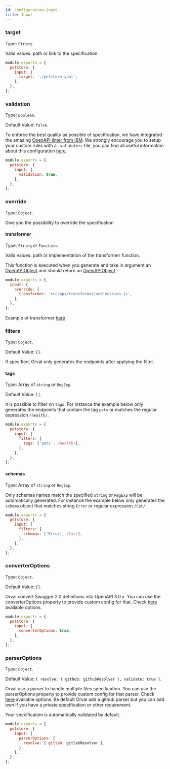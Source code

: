 ```yaml
---
id: configuration-input
title: Input
---
```


### target

Type: `String`.

Valid values: path or link to the specification.

```js
module.exports = {
  petstore: {
    input: {
      target: './petstore.yaml',
    },
  },
};
```

### validation

Type: `Boolean`.

Default Value: `false`.

To enforce the best quality as possible of specification, we have integrated the amazing <a href="https://github.com/IBM/openapi-validator" target="_blank">OpenAPI linter from IBM</a>. We strongly encourage you to setup your custom rules with a `.validaterc` file, you can find all useful information about this configuration <a href="https://github.com/IBM/openapi-validator/#configuration" target="_blank">here</a>.

```js
module.exports = {
  petstore: {
    input: {
      validation: true,
    },
  },
};
```

### override

Type: `Object`.

Give you the possibility to override the specification

#### transformer

Type: `String` or `Function`.

Valid values: path or implementation of the transformer function.

This function is executed when you generate and take in argument an <a href="https://github.com/metadevpro/openapi3-ts/blob/master/src/model/openapi30.ts#L12" target="_blank">OpenAPIObject</a> and should return an <a href="https://github.com/metadevpro/openapi3-ts/blob/master/src/model/openapi30.ts#L12" target="_blank">OpenAPIObject</a>.

```js
module.exports = {
  input: {
    override: {
      transformer: 'src/api/transformer/add-version.js',
    },
  },
};
```

Example of transformer <a href="https://github.com/anymaniax/orval/blob/master/samples/basic/api/transformer/add-version.js" target="_blank">here</a>

### filters

Type: `Object`.

Default Value: `{}`.

If specified, Orval only generates the endpoints after applying the filter.

#### tags

Type: Array of `string` or `RegExp`.

Default Value: `[]`.

It is possible to filter on `tags`.
For instance the example below only generates the endpoints that contain the tag `pets` or matches the regular expression `/health/`.

```js
module.exports = {
  petstore: {
    input: {
      filters: {
        tags: ['pets', /health/],
      },
    },
  },
};
```

#### schemas

Type: Array of `string` or `RegExp`.

Only schemas names match the specified `string` or `RegExp` will be automatically generated.
For instance the example below only generates the `schema` object that matches string `Error` or regular expression `/Cat/`.

```js
module.exports = {
  petstore: {
    input: {
      filters: {
        schemas: ['Error', /Cat/],
      },
    },
  },
};
```

### converterOptions

Type: `Object`.

Default Value: `{}`.

Orval convert Swagger 2.0 definitions into OpenAPI 3.0.x. You can use the converterOptions property to provide custom config for that. Check [here](https://github.com/anymaniax/orval/blob/next/src/types/swagger2openapi.d.ts#L10) available options.

```js
module.exports = {
  petstore: {
    input: {
      converterOptions: true,
    },
  },
};
```

### parserOptions

Type: `Object`.

Default Value: `{ resolve: { github: githubResolver }, validate: true }`.

Orval use a parser to handle multiple files specification. You can use the parserOptions property to provide custom config for that parser. Check [here](https://apitools.dev/swagger-parser/docs/options.html) available options. Be default Orval add a github parser but you can add own if you have a private specification or other requirement.

Your specification is automatically validated by default.

```js
module.exports = {
  petstore: {
    input: {
      parserOptions: {
        resolve: { gitlab: gitlabResolver },
      },
    },
  },
};
```

